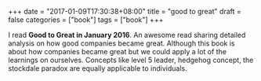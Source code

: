 +++
date = "2017-01-09T17:30:38+08:00"
title = "good to great"
draft = false
categories = ["book"]
tags = ["book"]
+++

I read **Good to Great in January 2016**. An awesome read sharing detailed analysis on how good companies became great. Although this book is about how companies became great but we could apply a lot of the learnings on ourselves. Concepts like level 5 leader, hedgehog concept, the stockdale paradox are equally applicable to individuals.
